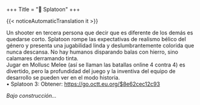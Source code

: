 +++
Title = "🐙 Splatoon"
+++

{{< noticeAutomaticTranslation it >}}



Un shooter en tercera persona que decir que es diferente de los demás es quedarse corto. Splatoon rompe las expectativas de realismo bélico del género y presenta una jugabilidad linda y deslumbrantemente colorida que nunca descansa. No hay humanos disparando balas con hierro, sino calamares derramando tinta.  
Jugar en Mollusc Melee (así se llaman las batallas online 4 contra 4) es divertido, pero la profundidad del juego y la inventiva del equipo de desarrollo se pueden ver en el modo historia.  
	• Splatoon 3: Obtener: <https://go.octt.eu.org/$8e62cec12c93>

_Bajo construcción..._